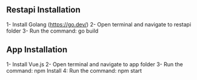 ## Restapi Installation

1- Install Golang (https://go.dev/)
2- Open terminal and navigate to restapi folder
3- Run the command: go build

## App Installation

1- Install Vue.js
2- Open terminal and navigate to app folder
3- Run the command: npm Install
4: Run the command: npm start